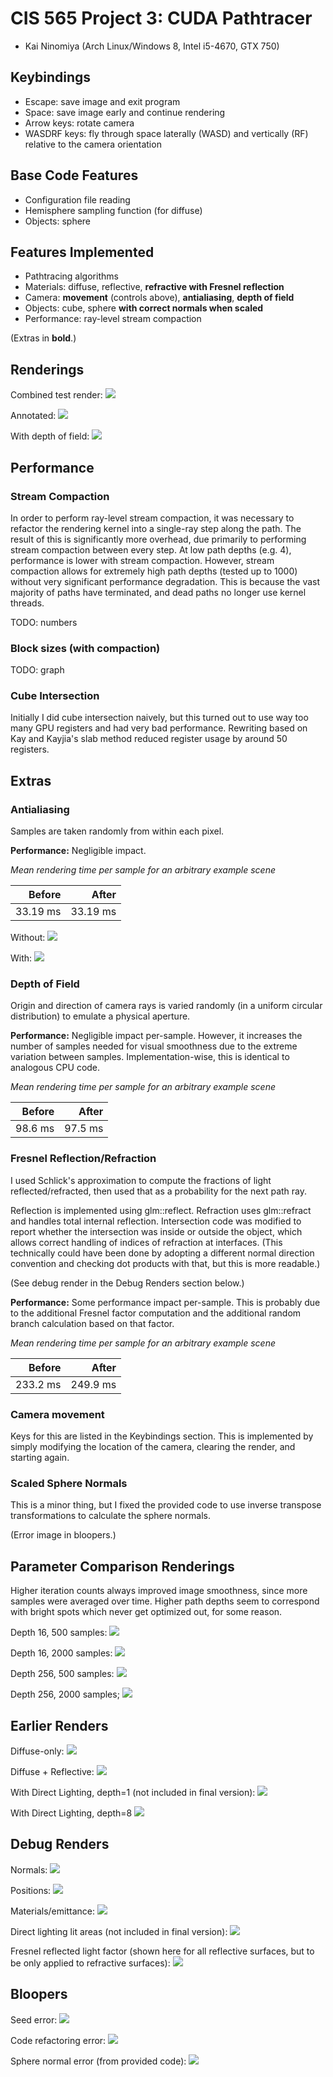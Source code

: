 CIS 565 Project 3: CUDA Pathtracer
==================================

* Kai Ninomiya (Arch Linux/Windows 8, Intel i5-4670, GTX 750)


Keybindings
-----------

* Escape: save image and exit program
* Space: save image early and continue rendering
* Arrow keys: rotate camera
* WASDRF keys: fly through space laterally (WASD) and vertically (RF) relative
  to the camera orientation


Base Code Features
------------------

* Configuration file reading
* Hemisphere sampling function (for diffuse)
* Objects: sphere


Features Implemented
--------------------

* Pathtracing algorithms
* Materials: diffuse, reflective, **refractive with Fresnel reflection**
* Camera: **movement** (controls above), **antialiasing**, **depth of field**
* Objects: cube, sphere **with correct normals when scaled**
* Performance: ray-level stream compaction

(Extras in **bold**.)


Renderings
----------

Combined test render:
![](images/22_brighter_d16s2000.png)

Annotated:
![](images/24_annotated.png)

With depth of field:
![](images/23_ultimate_d16s2000.png)


Performance
-----------

### Stream Compaction

In order to perform ray-level stream compaction, it was necessary to refactor
the rendering kernel into a single-ray step along the path. The result of this
is significantly more overhead, due primarily to performing stream compaction
between every step. At low path depths (e.g. 4), performance is lower with
stream compaction. However, stream compaction allows for extremely high path
depths (tested up to 1000) without very significant performance degradation.
This is because the vast majority of paths have terminated, and dead paths no
longer use kernel threads.

TODO: numbers

### Block sizes (with compaction)

TODO: graph

### Cube Intersection

Initially I did cube intersection naively, but this turned out to use way too
many GPU registers and had very bad performance. Rewriting based on Kay and
Kayjia's slab method reduced register usage by around 50 registers.


Extras
------

### Antialiasing

Samples are taken randomly from within each pixel.

**Performance:** Negligible impact.

*Mean rendering time per sample for an arbitrary example scene*

|   Before |    After |
| --------:| --------:|
| 33.19 ms | 33.19 ms |

Without:
![](images/15_slightly_better_depth1.png)

With:
![](images/16_antialiasing_depth1.png)


### Depth of Field

Origin and direction of camera rays is varied randomly (in a uniform circular
distribution) to emulate a physical aperture.

**Performance:** Negligible impact per-sample. However, it increases the number
of samples needed for visual smoothness due to the extreme variation between
samples. Implementation-wise, this is identical to analogous CPU code.

*Mean rendering time per sample for an arbitrary example scene*

|   Before |    After |
| --------:| --------:|
| 98.6  ms | 97.5  ms |

### Fresnel Reflection/Refraction

I used Schlick's approximation to compute the fractions of light
reflected/refracted, then used that as a probability for the next path ray.

Reflection is implemented using glm::reflect.  Refraction uses glm::refract and
handles total internal reflection. Intersection code was modified to report
whether the intersection was inside or outside the object, which allows correct
handling of indices of refraction at interfaces. (This technically could have
been done by adopting a different normal direction convention and checking
dot products with that, but this is more readable.)

(See debug render in the Debug Renders section below.)

**Performance:** Some performance impact per-sample. This is probably due to
the additional Fresnel factor computation and the additional random branch
calculation based on that factor.

*Mean rendering time per sample for an arbitrary example scene*

|   Before |    After |
| --------:| --------:|
| 233.2 ms | 249.9 ms |

### Camera movement

Keys for this are listed in the Keybindings section. This is implemented by
simply modifying the location of the camera, clearing the render, and starting
again.

### Scaled Sphere Normals

This is a minor thing, but I fixed the provided code to use inverse transpose
transformations to calculate the sphere normals.

(Error image in bloopers.)


Parameter Comparison Renderings
-------------------------------

Higher iteration counts always improved image smoothness, since more samples
were averaged over time. Higher path depths seem to correspond with bright
spots which never get optimized out, for some reason.

Depth 16, 500 samples:
![](images/22_ultimate_d16s500)

Depth 16, 2000 samples:
![](images/22_ultimate_d16s2000)

Depth 256, 500 samples:
![](images/22_ultimate_d256s500)

Depth 256, 2000 samples;
![](images/22_ultimate_d256s2000)


Earlier Renders
---------------

Diffuse-only:
![](images/08_diffuse_5000.png)

Diffuse + Reflective:
![](images/12_refactored.png)

With Direct Lighting, depth=1 (not included in final version):
![](images/15_slightly_better_depth1.png)

With Direct Lighting, depth=8
![](images/15_slightly_better_depth8.png)


Debug Renders
-------------

Normals:
![](images/01_debug_nor.png)

Positions:
![](images/02_debug_pos.png)

Materials/emittance:
![](images/04_debug_emit.png)

Direct lighting lit areas (not included in final version):
![](images/14_direct_lighting_depth1.png)

Fresnel reflected light factor (shown here for all reflective surfaces, but to
be only applied to refractive surfaces):
![](images/20_fresnel_debug_d16s500.png)


Bloopers
--------

Seed error:
![](images/06_seed_error_500.png)

Code refactoring error:
![](images/10_refactor_error.png)

Sphere normal error (from provided code):
![](images/22_bad_sphere_scaling_d16s500.png)
